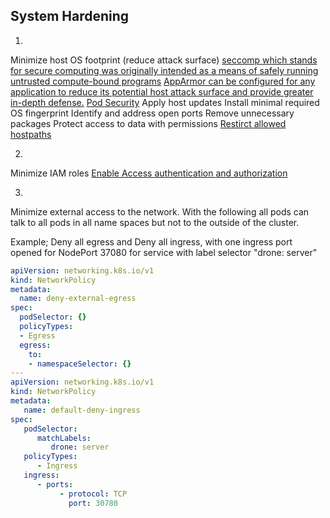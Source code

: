## System Hardening


1. 
Minimize host OS footprint (reduce attack surface)
[seccomp which stands for secure computing was originally intended as a means of safely running untrusted compute-bound programs](https://kubernetes.io/docs/tutorials/clusters/seccomp/)
[AppArmor can be configured for any application to reduce its potential host attack surface and provide greater in-depth defense.](https://kubernetes.io/docs/tutorials/clusters/apparmor/)
[Pod Security](https://kubernetes.io/docs/concepts/security/pod-security-admission/)
Apply host updates
Install minimal required OS fingerprint
Identify and address open ports
Remove unnecessary packages
Protect access to data with permissions
[Restirct allowed hostpaths](https://kubernetes.io/docs/concepts/policy/pod-security-policy/#volumes-and-file-systems)

2. 
Minimize IAM roles
[Enable Access authentication and authorization](https://kubernetes.io/docs/reference/access-authn-authz/authentication/)

3. 
Minimize external access to the network.
With the following all pods can talk to all pods in all name spaces but not to the outside of the cluster.

Example; Deny all egress and Deny all ingress, with one ingress port opened for NodePort 37080 for service with label selector "drone: server"
```yaml
apiVersion: networking.k8s.io/v1
kind: NetworkPolicy
metadata:
  name: deny-external-egress
spec:
  podSelector: {}
  policyTypes:
  - Egress
  egress:
    to:
    - namespaceSelector: {}
---
apiVersion: networking.k8s.io/v1
kind: NetworkPolicy
metadata:
   name: default-deny-ingress
spec:
   podSelector:
      matchLabels:
         drone: server
   policyTypes:
      - Ingress
   ingress:
      - ports:
           - protocol: TCP
             port: 30780
```
